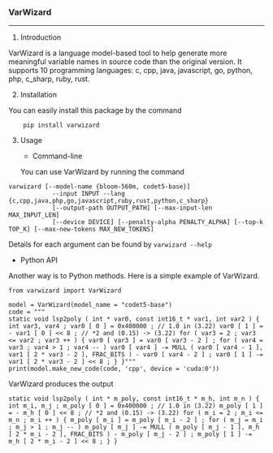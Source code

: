 ### VarWizard
***
1. Introduction

VarWizard is a language model-based tool to help generate more meaningful variable names in source code than the original version. It supports 10 programming languages: c, cpp, java, javascript, go, python, php, c\_sharp, ruby, rust.

2. Installation

You can easily install this package by the command
```
    pip install varwizard
```
3. Usage
    * Command-line
    
    You can use VarWizard by running the command
```
varwizard [--model-name {bloom-560m, codet5-base}]
            --input INPUT --lang {c,cpp,java,php,go,javascript,ruby,rust,python,c_sharp} 
            [--output-path OUTPUT_PATH] [--max-input-len MAX_INPUT_LEN]
            [--device DEVICE] [--penalty-alpha PENALTY_ALPHA] [--top-k TOP_K] [--max-new-tokens MAX_NEW_TOKENS]
```
Details for each argument can be found by 
```varwizard --help```


 * Python API

Another way is to Python methods.
Here is a simple example of VarWizard.
```
from varwizard import VarWizard

model = VarWizard(model_name = "codet5-base")
code = """
static void lsp2poly ( int * var0, const int16_t * var1, int var2 ) { int var3, var4 ; var0 [ 0 ] = 0x400000 ; // 1.0 in (3.22) var0 [ 1 ] = - var1 [ 0 ] << 8 ; // *2 and (0.15) -> (3.22) for ( var3 = 2 ; var3 <= var2 ; var3 ++ ) { var0 [ var3 ] = var0 [ var3 - 2 ] ; for ( var4 = var3 ; var4 > 1 ; var4 -- ) var0 [ var4 ] -= MULL ( var0 [ var4 - 1 ], var1 [ 2 * var3 - 2 ], FRAC_BITS ) - var0 [ var4 - 2 ] ; var0 [ 1 ] -= var1 [ 2 * var3 - 2 ] << 8 ; } }"""
print(model.make_new_code(code, 'cpp', device = 'cuda:0'))
```
VarWizard produces the output
```
static void lsp2poly ( int * m_poly, const int16_t * m_h, int m_n ) { int m_i, m_j ; m_poly [ 0 ] = 0x400000 ; // 1.0 in (3.22) m_poly [ 1 ] = - m_h [ 0 ] << 8 ; // *2 and (0.15) -> (3.22) for ( m_i = 2 ; m_i <= m_n ; m_i ++ ) { m_poly [ m_i ] = m_poly [ m_i - 2 ] ; for ( m_j = m_i ; m_j > 1 ; m_j -- ) m_poly [ m_j ] -= MULL ( m_poly [ m_j - 1 ], m_h [ 2 * m_i - 2 ], FRAC_BITS ) - m_poly [ m_j - 2 ] ; m_poly [ 1 ] -= m_h [ 2 * m_i - 2 ] << 8 ; } }
```